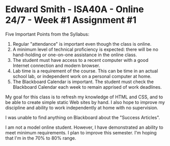 # Edward Smith - ISA40A - Online 24/7 - Week #1 Assignment #1

Five Important Points from the Syllabus:

1. Regular "attendance" is important even though the class is online. 
2. A minimum level of technical proficiency is expected: there will be no hand-holding or one-on-one assistance in the online class.
3. The student must have access to a recent computer with a good Internet connection and modern browser.
4. Lab time is a requirement of the course. This can be time in an actual school lab, or independent work on a personal computer at home.
5. The Blackboard Calendar is important. The student must check the Blackboard Calendar each week to remain apprised of work deadlines.

My goal for this class is to refresh my knowledge of HTML and CSS, and to be able to create simple static Web sites by hand. I also hope to improve my discipline and ability to work independently at home with no supervision.

I was unable to find anything on Blackboard about the "Success Articles".

I am not a model online student. However, I have demonstrated an ability to meet minimum requirements. I plan to improve this semester. I'm hoping that I'm in the 70% to 80% range.